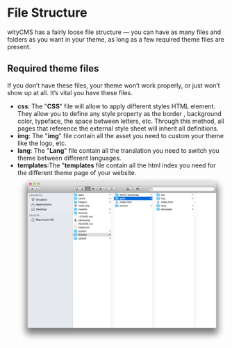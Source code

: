 # File Structure

wityCMS has a fairly loose file structure — you can have as many files and folders as you want in your theme, as long as a few required theme files are present.

## Required theme files
If you don’t have these files, your theme won’t work properly, or just won’t show up at all. It’s vital you have these files.

* **css**: The "**CSS**" file will allow to apply different styles HTML element. They allow you to define any style property as the border , background color, typeface, the space between letters, etc. Through this method, all pages that reference the external style sheet will inherit all definitions.
* **img**: The "**img**" file contain all the asset  you need to custom your theme like the logo, etc.
* **lang**: The "**Lang**" file contain all the translation you need to switch you theme between different languages.
* **templates**:The "**templates** file contain all the html index you need for the different theme page of your website.
![](02-witycms-folders-theme.png)
